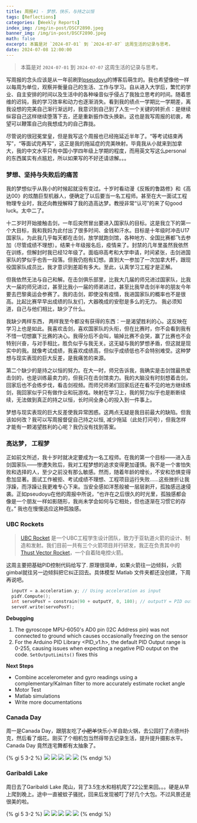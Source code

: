 ```yaml
---
title: 周报#1 - 梦想，快乐，与持之以恒
tags: [Reflections]
categories: [Weekly Reports]
index_img: /img/in-post/DSCF2890.jpeg
banner_img: /img/in-post/DSCF2890.jpeg
math: false
excerpt: 本篇是对 `2024-07-01` 到 `2024-07-07` 这周生活的记录与思考。
date: 2024-07-08 12:00:00
---
```


>本篇是对 `2024-07-01` 到 `2024-07-07` 这周生活的记录与思考。


写周报的念头应该是从一年前刷到[pseudoyu](https://www.pseudoyu.com/zh/)的博客后萌生的。我也希望像他一样以每周为单位，观察并衡量自己的生活、工作与学习。自从进入大学后，繁忙的学业、自主安排的时间以及生活中的各种噪音似乎侵占了我独立思考的时间。随着思维的迟钝，我的学习效率和动力也逐渐消失。看到我的绩点一学期比一学期差，离我设想的完美自己渐行渐远时，我意识到自己到了人生一个关键的转折点：是继续纵容自己这样继续堕落下去，还是重新振作改头换新。这也是我写周报的初衷，希望可以鞭策自己向我想成为的自己靠拢。

尽管说的很冠冕堂皇，但是我写这个周报也已经拖延近半年了。“等考试结束再写”，“等面试完再写”，这正是我的拖延症的完美映射。毕竟我从小就来到加拿大，我的中文水平只有中国小学四年级上学期的程度，而用英文写这么personal的东西属实有点尴尬，所以如果写的不好还请谅解。。。

### 梦想、坚持与失败后的痛苦
我的梦想似乎从我小的时候起就没有变过。十岁时看动漫《反叛的鲁路修》和《高达00》的炫酷巨型机器人，便确定了以后要当一名工程师。甚至在大一面试工程物理专业时，我还向教授解释了我的造高达梦。教授非常“认可”的来了句good luck。太中二了。

十二岁时开始接触击剑，一年后突然冒出要进入国家队的目标。这是我立下的第一个大目标，我和我妈为此付出了很多时间、金钱和汗水。目标是十年级时冲击U17国家队，为此我几乎每天都在击剑，放学就跑剑馆，各种地方、全国比赛都飞去参加（尽管成绩不理想）。结果十年级报名后，疫情来了。封禁的几年里虽然我依然在训练，但解封时我已经12年级了。面临IB高考和大学申请，时间紧张，击剑进国家队的梦似乎也告一段落。但我仍抱有幻想。直到大一参加了一次加拿大杯，跟现役国家队成员比，我才意识到差距有多大。至此，认真学习工程才是正解。

但我依然无法与自己和解。在击剑俱乐部里，比我大几届的师兄进过国家队，比我大一届的师兄进过，甚至比我小一届的师弟进过，甚至比我早击剑半年的朋友今年要去巴黎奥运会参赛了。我的击剑，即使没有疫情，我进国家队的概率也不是很高。比起比赛早早出成绩的队友们，大器晚成的安慰是多么的无力。 我必须知道，自己与他们相比，缺少了什么。

我缺少两样东西， 两样我至今都没有获得的东西：一是渴望胜利的心。这反映在学习上也是如此。我喜欢击剑，喜欢国家队的头衔，但在比赛时，你不会看到我有不惜一切想赢下比赛的决心。我得分后不会叫，输掉比赛不会哭，赢了比赛也不会特别兴奋，与对手相比，胜负似乎与我无关。这无疑与我的梦想矛盾，但这就是现实中的我。就像考试成绩，我喜欢成绩高，但似乎成绩低也不会特别难受。这种梦想与现实表现的巨大反差，是我痛苦的来源。

第二个缺少的是持之以恒的努力。在大一时，师兄告诉我，我确实是击剑馆最热爱击剑的，也是训练最卖力的，但我只在击剑馆卖力。我的大脑没有时刻想着击剑，回家后也不会练步伐，看击剑视频。而师兄师弟们回家后还在看不见的地方继续练剑，我回家似乎只有做作业和玩游戏。映射在学习上，我的努力似乎也是断断续续，无法做到真正的持之以恒，长时间全身心的投入到一件事上。

梦想与现实表现的巨大反差使我异常困惑。这两点无疑是我目前最大的缺陷。但我该如何改？我可以写周报督促自己持之以恒, 减少拖延（此处打问号），但我怎样才能有一颗渴望胜利的心呢？我仍没有找到答案。

### 高达梦， 工程梦
正如前文所述，我十岁时就决定要成为一名工程师。在我的第一个目标——进入击剑国家队——惨遭失败后，我对工程梦想的追求变得更加谨慎。我不是一个害怕失败和选择的人，至少之前没有那么敏感。然而，随着年龄的增长，不安和恐惧变得愈加显著。面试工作被拒、考试成绩不理想、工程项目运行失败……这些挫折让我浮躁，而浮躁让我更难专心下来。当安全感如洋葱般被一层层剥开，孤独感迅速侵袭。正如pseudoyu在他的周报中所说，“也许在之后很久的时光里，孤独感都会像是一个朋友一样如影随形，我尚未学会如何与它相处，但也逐渐在习惯它的存在。” 我也在慢慢适应这种孤独感。

### UBC Rockets
> [UBC Rocket](https://www.ubcrocket.com) 是一个UBC工程学生设计团队，致力于亚轨道火箭的设计、制造和发射。我们目前一共有三个火箭项目并行研发，我正在负责其中的[Thust Vector Rocket](https://github.com/UBC-Rocket/Thrust-Vectoring)，一个自着陆电控火箭。

这周主要把基础PID控制代码给写了. 原理很简单，如果火箭往一边倾斜，火箭gimbal就往另一边倾斜把它纠正回去。具体模型 Matlab 文件夹都还没创建，下周再说吧。

``` C++
  inputY = a.acceleration.y; // Using acceleration as input
  pidY.Compute();
  int servoPosY = constrain(90 + outputY, 0, 180); // outputY = PID output
  servoY.write(servoPosY);
```

**Debugging**
1. The gyroscope MPU-6050's AD0 pin (I2C Address pin) was not connected to ground which causes occasionally freezing on the sensor   
2. For the Arduino PID Library <PID_v1.h>, the default PID Output range is 0-255, causing issues when expecting a negative PID output on the code. `SetOutputLimits()` fixes this

**Next Steps**
- Combine accelerometer and gyro readings using a complementary/Kalman filter to more accurately estimate rocket angle
- Motor Test
- Matlab simulations
- Write more documentations

### Canada Day
周一是Canada Day，跟朋友吃了~~小肥羊~~快乐小羊自助火锅，去公园打了点德州扑克，然后看了烟花。刚买了个相机包当然得带去记录生活，提升提升摄影水平。Canada Day 竟然连宅舞都有太抽象了。

{% gi 5 3-2 %}
  ![](/img/in-post/DSCF2679.jpeg)
  ![](/img/in-post/DSCF2622.jpeg)
  ![](/img/in-post/DSCF2582.jpeg)
  ![](/img/in-post/DSCF2758.jpeg)
  ![](/img/in-post/DSCF2753.jpeg)
{% endgi %}

### Garibaldi Lake
周日去了Garibaldi Lake 爬山，背了3.5生水和相机爬了22公里来回。。。硬是从早上爬到晚上。途中一直被蚊子骚扰，回来后发现被叮了好几个大包。不过风景还是很美的啦。

{% gi 5 3-2 %}
  ![](/img/in-post/DSCF2889.jpeg)
  ![](/img/in-post/DSCF2890.jpeg)
  ![](/img/in-post/DSCF2898.jpeg)
  ![](/img/in-post/DSCF2969.jpeg)
  ![](/img/in-post/DSCF2789.jpeg)
{% endgi %}
